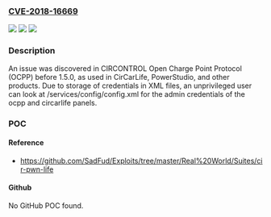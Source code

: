 ### [CVE-2018-16669](https://cve.mitre.org/cgi-bin/cvename.cgi?name=CVE-2018-16669)
![](https://img.shields.io/static/v1?label=Product&message=n%2Fa&color=blue)
![](https://img.shields.io/static/v1?label=Version&message=n%2Fa&color=blue)
![](https://img.shields.io/static/v1?label=Vulnerability&message=n%2Fa&color=brighgreen)

### Description

An issue was discovered in CIRCONTROL Open Charge Point Protocol (OCPP) before 1.5.0, as used in CirCarLife, PowerStudio, and other products. Due to storage of credentials in XML files, an unprivileged user can look at /services/config/config.xml for the admin credentials of the ocpp and circarlife panels.

### POC

#### Reference
- https://github.com/SadFud/Exploits/tree/master/Real%20World/Suites/cir-pwn-life

#### Github
No GitHub POC found.

